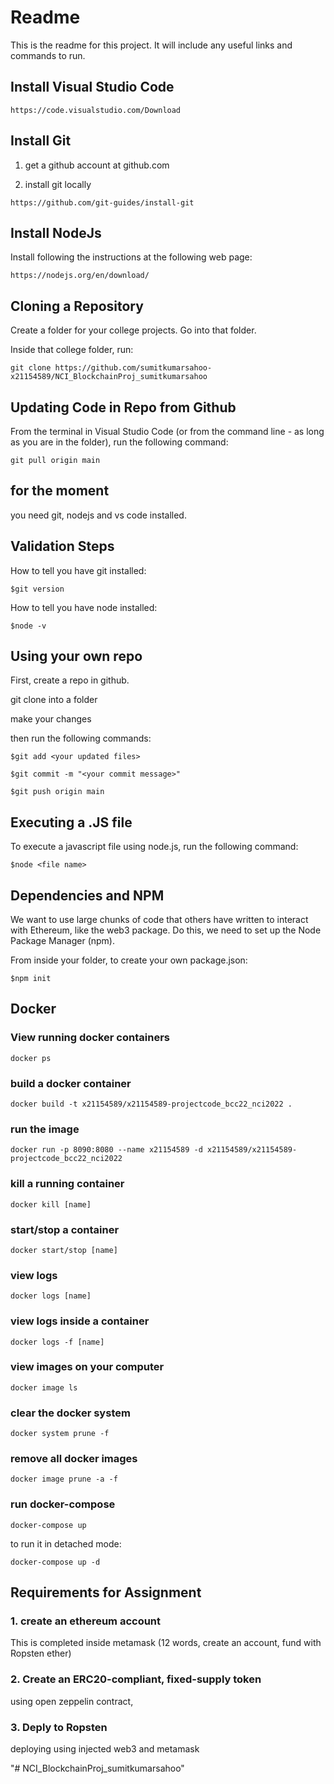 
# Readme #

This is the readme for this project.  It will include any useful links and commands to run.

## Install Visual Studio Code ##

```https://code.visualstudio.com/Download```

## Install Git ##

1. get a github account at github.com

2. install git locally

```https://github.com/git-guides/install-git```

## Install NodeJs ##

Install following the instructions at the following web page:

```https://nodejs.org/en/download/```

## Cloning a Repository ##

Create a folder for your college projects.  Go into that folder.

Inside that college folder, run:

```git clone https://github.com/sumitkumarsahoo-x21154589/NCI_BlockchainProj_sumitkumarsahoo```

## Updating Code in Repo from Github ##

From the terminal in Visual Studio Code (or from the command line - as long as you are in the folder), run the following command:

```git pull origin main```

## for the moment ##

you need git, nodejs and vs code installed.

## Validation Steps ##

How to tell you have git installed:

```$git version```

How to tell you have node installed:

```$node -v```

## Using your own repo ##

First, create a repo in github.

git clone into a folder

make your changes

then run the following commands:

```$git add <your updated files>```

```$git commit -m "<your commit message>"```

```$git push origin main```

## Executing a .JS file ##

To execute a javascript file using node.js, run the following command:

```$node <file name>```


## Dependencies and NPM ##

We want to use large chunks of code that others have written to interact with Ethereum, like the web3 package.  Do this, we need to set up the Node Package Manager (npm).

From inside your folder, to create your own package.json:

```$npm init```



## Docker ##

### View running docker containers ###

```docker ps```

### build a docker container ###

```docker build -t x21154589/x21154589-projectcode_bcc22_nci2022 .```

### run the image ###

```docker run -p 8090:8080 --name x21154589 -d x21154589/x21154589-projectcode_bcc22_nci2022```

### kill a running container ###
```docker kill [name]```

### start/stop a container ###
```docker start/stop [name]```

### view logs ###
```docker logs [name]```

### view logs inside a container ###
```docker logs -f [name]```

### view images on your computer ###
```docker image ls```

### clear the docker system ###
```docker system prune -f```

### remove all docker images ###
```docker image prune -a -f```

### run docker-compose ###
```docker-compose up```

to run it in detached mode:

```docker-compose up -d```


## Requirements for Assignment ##

### 1. create an ethereum account ###
This is completed inside metamask (12 words, create an account, fund with Ropsten ether)

### 2. Create an ERC20-compliant, fixed-supply token
using open zeppelin contract, 

### 3. Deply to Ropsten
deploying using injected web3 and metamask


"# NCI_BlockchainProj_sumitkumarsahoo" 
